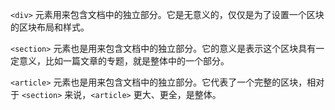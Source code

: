`<div>` 元素用来包含文档中的独立部分。它是无意义的，仅仅是为了设置一个区块的区块布局和样式。

`<section>` 元素也是用来包含文档中的独立部分。它的意义是表示这个区块具有一定意义，比如一篇文章的专题，就是整体中的一个部分。

`<article>` 元素也是用来包含文档中的独立部分。它代表了一个完整的区块，相对于 `<section>` 来说，`<article>` 更大、更全，是整体。